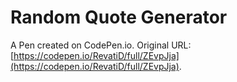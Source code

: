 # Random Quote Generator

A Pen created on CodePen.io. Original URL: [https://codepen.io/RevatiD/full/ZEvpJja](https://codepen.io/RevatiD/full/ZEvpJja).


